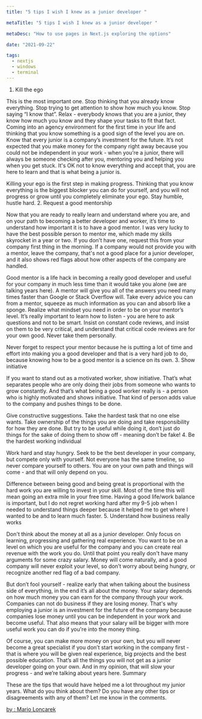 ```yaml
---
title: "5 tips I wish I knew as a junior developer "

metaTitle: "5 tips I wish I knew as a junior developer "

metaDesc: "How to use pages in Next.js exploring the options"

date: "2021-09-22"

tags:
  - nextjs
  - windows
  - terminal
---
```


1. Kill the ego

This is the most important one. Stop thinking that you already know everything. Stop trying to get attention to show how much you know. Stop saying “I know that”. Relax - everybody knows that you are a junior, they know how much you know and they shape your tasks to fit that fact.
Coming into an agency environment for the first time in your life and thinking that you know something is a good sign of the level you are on. Know that every junior is a company’s investment for the future. It’s not expected that you make money for the company right away because you could not be independent in your work - when you’re a junior, there will always be someone checking after you, mentoring you and helping you when you get stuck. It's OK not to know everything and accept that, you are here to learn and that is what being a junior is.

Killing your ego is the first step in making progress. Thinking that you know everything is the biggest blocker you can do for yourself, and you will not progress or grow until you completely eliminate your ego. Stay humble, hustle hard. 2. Request a good mentorship

Now that you are ready to really learn and understand where you are, and on your path to becoming a better developer and worker, it’s time to understand how important it is to have a good mentor. I was very lucky to have the best possible person to mentor me, which made my skills skyrocket in a year or two. If you don't have one, request this from your company first thing in the morning. If a company would not provide you with a mentor, leave the company, that's not a good place for a junior developer, and it also shows red flags about how other aspects of the company are handled.

Good mentor is a life hack in becoming a really good developer and useful for your company in much less time than it would take you alone (we are talking years here). A mentor will give you all of the answers you need many times faster than Google or Stack Overflow will. Take every advice you can from a mentor, squeeze as much information as you can and absorb like a sponge. Realize what mindset you need in order to be on your mentor’s level. It’s really important to learn how to listen - you are here to ask questions and not to be smart. Insist on constant code reviews, and insist on them to be very critical, and understand that critical code reviews are for your own good. Never take them personally.

Never forget to respect your mentor because he is putting a lot of time and effort into making you a good developer and that is a very hard job to do, because knowing how to be a good mentor is a science on its own. 3. Show initiative

If you want to stand out as a motivated worker, show initiative. That’s what separates people who are only doing their jobs from someone who wants to grow constantly. And that’s what being a good worker really is - a person who is highly motivated and shows initiative. That kind of person adds value to the company and pushes things to be done.

Give constructive suggestions. Take the hardest task that no one else wants. Take ownership of the things you are doing and take responsibility for how they are done. But try to be useful while doing it, don’t just do things for the sake of doing them to show off - meaning don’t be fake! 4. Be the hardest working individual

Work hard and stay hungry. Seek to be the best developer in your company, but compete only with yourself. Not everyone has the same timeline, so never compare yourself to others. You are on your own path and things will come - and that will only depend on you.

Difference between being good and being great is proportional with the hard work you are willing to invest in your skill. Most of the time this will mean going an extra mile in your free time. Having a good life/work balance is important, but I do not regret working hard after my 9-5 job when I needed to understand things deeper because it helped me to get where I wanted to be and to learn much faster. 5. Understand how business really works

Don't think about the money at all as a junior developer. Only focus on learning, progressing and gathering real experience. You want to be on a level on which you are useful for the company and you can create real revenue with the work you do. Until that point you really don't have many arguments for some crazy salary. Money will come naturally, and a good company will never exploit your level, so don’t worry about being hungry, or recognize another red flag of a bad company.

But don’t fool yourself - realize early that when talking about the business side of everything, in the end it’s all about the money. Your salary depends on how much money you can earn for the company through your work. Companies can not do business if they are losing money. That's why employing a junior is an investment for the future of the company because companies lose money until you can be independent in your work and become useful. That also means that your salary will be bigger with more useful work you can do if you're into the money thing.

Of course, you can make more money on your own, but you will never become a great specialist if you don’t start working in the company first - that is where you will be given real experience, big projects and the best possible education. That’s all the things you will not get as a junior developer going on your own. And in my opinion, that will slow your progress - and we’re talking about years here.
Summary

These are the tips that would have helped me a lot throughout my junior years. What do you think about them?
Do you have any other tips or disagreements with any of them? Let me know in the comments.

[by : Mario Loncarek ](https://dev.to/bornfightcompany/5-tips-i-wish-i-knew-as-a-junior-developer-38a1 "by : Mario Loncarek ")
